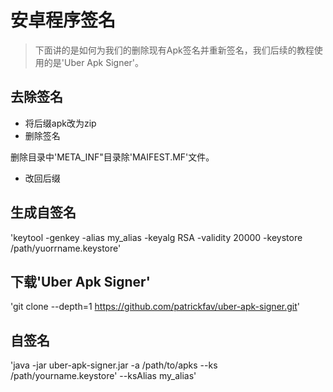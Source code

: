 # 安卓程序签名

> 下面讲的是如何为我们的删除现有Apk签名并重新签名，我们后续的教程使用的是'Uber Apk Signer'。

## 去除签名
- 将后缀apk改为zip
- 删除签名 
 
删除目录中'META_INF"目录除'MAIFEST.MF'文件。

- 改回后缀

## 生成自签名
'keytool -genkey -alias my_alias -keyalg RSA -validity 20000 -keystore /path/yuorrname.keystore'

## 下载'Uber Apk Signer'      
'git clone --depth=1 https://github.com/patrickfav/uber-apk-signer.git'

## 自签名
'java -jar uber-apk-signer.jar -a /path/to/apks --ks /path/yourname.keystore' --ksAlias my_alias'

